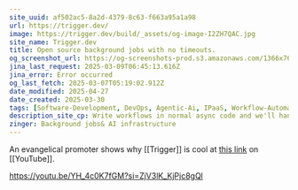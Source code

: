 ```yaml
---
site_uuid: af502ac5-8a2d-4379-8c63-f663a95a1a98
url: https://trigger.dev/
image: https://trigger.dev/build/_assets/og-image-I2ZH7QAC.jpg
site_name: Trigger.dev
title: Open source background jobs with no timeouts.
og_screenshot_url: https://og-screenshots-prod.s3.amazonaws.com/1366x768/80/false/23b2ced502ed35435b02845d2a6961a0b648856905044f1cd5eeaeafd43a1945.jpeg
jina_last_request: 2025-03-09T06:45:13.616Z
jina_error: Error occurred
og_last_fetch: 2025-03-07T05:19:02.912Z
date_modified: 2025-04-27
date_created: 2025-03-30
tags: [Software-Development, DevOps, Agentic-Ai, IPaaS, Workflow-Automation]
description_site_cp: Write workflows in normal async code and we'll handle the rest, from queues to elastic scaling. No timeouts, retries, observability, and zero infrastructure to manage.
zinger: Background jobs& AI infrastructure
---
```















An evangelical promoter shows why [[Trigger]] is cool at [this link](https://youtu.be/E2t821Ujb0k?si=oA6G59-S2RuYNc2B) on [[YouTube]].

https://youtu.be/YH_4c0K7fGM?si=ZjV3lK_KjPjc8gQl